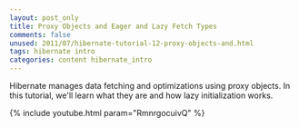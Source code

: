 ```yaml
---           
layout: post_only
title: Proxy Objects and Eager and Lazy Fetch Types
comments: false
unused: 2011/07/hibernate-tutorial-12-proxy-objects-and.html
tags: hibernate intro
categories: content hibernate_intro
---
```


Hibernate manages data fetching and optimizations using proxy objects. In this tutorial, we'll learn what they are and how lazy initialization works.

{% include youtube.html param="RmnrgocuivQ" %}